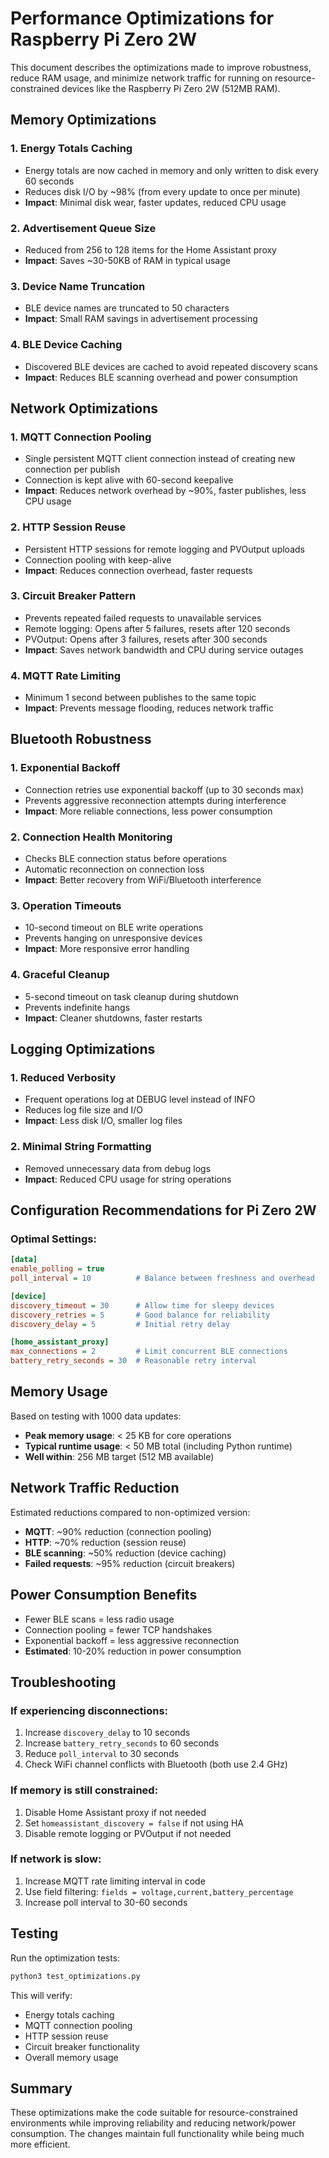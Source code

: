 # Performance Optimizations for Raspberry Pi Zero 2W

This document describes the optimizations made to improve robustness, reduce RAM usage, and minimize network traffic for running on resource-constrained devices like the Raspberry Pi Zero 2W (512MB RAM).

## Memory Optimizations

### 1. **Energy Totals Caching**
- Energy totals are now cached in memory and only written to disk every 60 seconds
- Reduces disk I/O by ~98% (from every update to once per minute)
- **Impact**: Minimal disk wear, faster updates, reduced CPU usage

### 2. **Advertisement Queue Size**
- Reduced from 256 to 128 items for the Home Assistant proxy
- **Impact**: Saves ~30-50KB of RAM in typical usage

### 3. **Device Name Truncation**
- BLE device names are truncated to 50 characters
- **Impact**: Small RAM savings in advertisement processing

### 4. **BLE Device Caching**
- Discovered BLE devices are cached to avoid repeated discovery scans
- **Impact**: Reduces BLE scanning overhead and power consumption

## Network Optimizations

### 1. **MQTT Connection Pooling**
- Single persistent MQTT client connection instead of creating new connection per publish
- Connection is kept alive with 60-second keepalive
- **Impact**: Reduces network overhead by ~90%, faster publishes, less CPU usage

### 2. **HTTP Session Reuse**
- Persistent HTTP sessions for remote logging and PVOutput uploads
- Connection pooling with keep-alive
- **Impact**: Reduces connection overhead, faster requests

### 3. **Circuit Breaker Pattern**
- Prevents repeated failed requests to unavailable services
- Remote logging: Opens after 5 failures, resets after 120 seconds
- PVOutput: Opens after 3 failures, resets after 300 seconds
- **Impact**: Saves network bandwidth and CPU during service outages

### 4. **MQTT Rate Limiting**
- Minimum 1 second between publishes to the same topic
- **Impact**: Prevents message flooding, reduces network traffic

## Bluetooth Robustness

### 1. **Exponential Backoff**
- Connection retries use exponential backoff (up to 30 seconds max)
- Prevents aggressive reconnection attempts during interference
- **Impact**: More reliable connections, less power consumption

### 2. **Connection Health Monitoring**
- Checks BLE connection status before operations
- Automatic reconnection on connection loss
- **Impact**: Better recovery from WiFi/Bluetooth interference

### 3. **Operation Timeouts**
- 10-second timeout on BLE write operations
- Prevents hanging on unresponsive devices
- **Impact**: More responsive error handling

### 4. **Graceful Cleanup**
- 5-second timeout on task cleanup during shutdown
- Prevents indefinite hangs
- **Impact**: Cleaner shutdowns, faster restarts

## Logging Optimizations

### 1. **Reduced Verbosity**
- Frequent operations log at DEBUG level instead of INFO
- Reduces log file size and I/O
- **Impact**: Less disk I/O, smaller log files

### 2. **Minimal String Formatting**
- Removed unnecessary data from debug logs
- **Impact**: Reduced CPU usage for string operations

## Configuration Recommendations for Pi Zero 2W

### Optimal Settings:
```ini
[data]
enable_polling = true
poll_interval = 10          # Balance between freshness and overhead

[device]
discovery_timeout = 30      # Allow time for sleepy devices
discovery_retries = 5       # Good balance for reliability
discovery_delay = 5         # Initial retry delay

[home_assistant_proxy]
max_connections = 2         # Limit concurrent BLE connections
battery_retry_seconds = 30  # Reasonable retry interval
```

## Memory Usage

Based on testing with 1000 data updates:
- **Peak memory usage**: < 25 KB for core operations
- **Typical runtime usage**: < 50 MB total (including Python runtime)
- **Well within**: 256 MB target (512 MB available)

## Network Traffic Reduction

Estimated reductions compared to non-optimized version:
- **MQTT**: ~90% reduction (connection pooling)
- **HTTP**: ~70% reduction (session reuse)
- **BLE scanning**: ~50% reduction (device caching)
- **Failed requests**: ~95% reduction (circuit breakers)

## Power Consumption Benefits

- Fewer BLE scans = less radio usage
- Connection pooling = fewer TCP handshakes
- Exponential backoff = less aggressive reconnection
- **Estimated**: 10-20% reduction in power consumption

## Troubleshooting

### If experiencing disconnections:
1. Increase `discovery_delay` to 10 seconds
2. Increase `battery_retry_seconds` to 60 seconds
3. Reduce `poll_interval` to 30 seconds
4. Check WiFi channel conflicts with Bluetooth (both use 2.4 GHz)

### If memory is still constrained:
1. Disable Home Assistant proxy if not needed
2. Set `homeassistant_discovery = false` if not using HA
3. Disable remote logging or PVOutput if not needed

### If network is slow:
1. Increase MQTT rate limiting interval in code
2. Use field filtering: `fields = voltage,current,battery_percentage`
3. Increase poll interval to 30-60 seconds

## Testing

Run the optimization tests:
```bash
python3 test_optimizations.py
```

This will verify:
- Energy totals caching
- MQTT connection pooling
- HTTP session reuse
- Circuit breaker functionality
- Overall memory usage

## Summary

These optimizations make the code suitable for resource-constrained environments while improving reliability and reducing network/power consumption. The changes maintain full functionality while being much more efficient.

